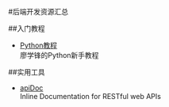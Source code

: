 #后端开发资源汇总

##入门教程

+ [Python教程](http://www.liaoxuefeng.com/wiki/001374738125095c955c1e6d8bb493182103fac9270762a000)  
  廖学锋的Python新手教程


##实用工具

+ [apiDoc](http://apidocjs.com/)  
  Inline Documentation for RESTful web APIs
